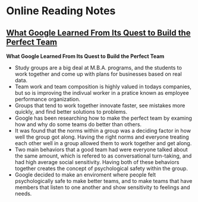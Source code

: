 # Online Reading Notes

## [What Google Learned From Its Quest to Build the Perfect Team](https://www.nytimes.com/2016/02/28/magazine/what-google-learned-from-its-quest-to-build-the-perfect-team.html)

**What Google Learned From Its Quest to Build the Perfect Team**
- Study groups are a big deal at M.B.A. programs, and the students to work together and come up with plans for businesses based on real data.
- Team work and team composition is highly valued in todays companies, but so is improving the indivual worker in a pratice known as employee performance organization.
- Groups that tend to work together innovate faster, see mistakes more quickly, and find better solutions to problems.
- Google has been researching how to make the perfect team by examing how and why do some teams do better than others.
- It was found that the norms within a group was a deciding factor in how well the group got along. Having the right norms and everyone treating each other well in a group allowed them to work together and get along. 
- Two main behaviors that a good team had were everyone talked about the same amount, which is refered to as conversational turn-taking, and had high average social sensitivity. Having both of these behaviors together creates the concept of psychological safety within the group.
- Google decided to make an enviroment where people felt psychologically safe to make better teams, and to make teams that have members that listen to one another and show sensitivity to feelings and needs.